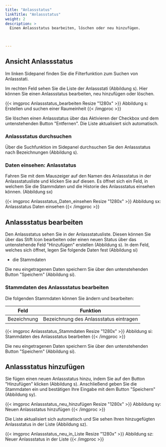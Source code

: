 ```yaml
---
title: "Anlassstatus"
linkTitle: "Anlassstatus"
weight: 2
description: >
  Einen Anlassstatus bearbeiten, löschen oder neu hinzufügen.   
 


---
```

## Ansicht Anlassstatus
Im linken Sidepanel finden Sie die Filterfunktion zum Suchen von Anlassstati. 

Im rechten Feld sehen Sie die Liste der Anlassstati (Abbildung s). Hier können Sie einen Anlassstatus bearbeiten, neu hinzufügen oder löschen.

{{< imgproc Anlassstatus_bearbeiten Resize "1280x" >}}
Abbildung s: Erstellen und suchen einer Raumeinheit
{{< /imgproc >}}

Sie löschen einen Anlassstatus über das Aktivieren der Checkbox und dem untenstehenden Button "Entfernen". Die Liste aktualisiert sich automatisch.

### Anlassstatus durchsuchen
Über die Suchfunktion im Sidepanel durchsuchen Sie den Anlassstatus nach Bezeichnungen (Abbildung s).

### Daten einsehen: Anlasstatus 
Fahren Sie mit dem Mauszeiger auf den Namen des Anlassstatus in der Anlassstatusliste und klicken Sie auf diesen. Es öffnet sich ein Feld, in welchem Sie die Stammdaten und die Historie des Anlassstatus einsehen können. (Abbildung sx) 

{{< imgproc Anlassstatus_Daten_einsehen Resize "1280x" >}}
Abbildung sx: Anlassstatus Daten einsehen
{{< /imgproc >}}

## Anlassstatus bearbeiten
Den Anlassstatus sehen Sie in der Anlassstatusliste. Diesen können Sie über das Stift Icon bearbeiten oder einen neuen Status über das untenstehende Feld "Hinzufügen" erstellen (Abbildung s). In dem Feld, welches sich öffnet, legen Sie folgende Daten fest (Abbildung si) 
* die Stammdaten 

Die neu eingetragenen Daten speichern Sie über den untenstehenden Button "Speichern" (Abbildung si).

### Stammdaten des Anlassstatus bearbeiten
Die folgenden Stammdaten können Sie ändern und bearbeiten: 

| Feld         | Funktion         | 
| ------------- |-------------  | 
| Bezeichnung       | Bezeichnung des Anlassstatus eintragen |


{{< imgproc Anlassstatus_Stammdaten Resize "1280x" >}}
Abbildung si: Stammdaten des Anlassstatus bearbeiten
{{< /imgproc >}}

Die neu eingetragenen Daten speichern Sie über den untenstehenden Button "Speichern" (Abbildung si).

## Anlassstatus hinzufügen
Sie fügen einen neuen Anlassstatus hinzu, indem Sie auf den Button "Hinzufügen" klicken (Abbildung s). Anschließend geben Sie die Stammdaten ein und bestätigen Ihre Eingabe mit dem Button "Speichern" (Abbildung sy).

{{< imgproc Anlassstatus_neu_hinzufügen Resize "1280x" >}}
Abbildung sy: Neuen Anlassstatus hinzufügen
{{< /imgproc >}}

Die Liste aktualisiert sich automatisch und Sie sehen Ihren hinzugefügten Anlassstatus in der Liste (Abbildung sz).

{{< imgproc Anlassstatus_neu_in_Liste Resize "1280x" >}}
Abbildung sz: Neuer Anlassstatus in der Liste 
{{< /imgproc >}}
